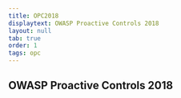 ```yaml
---
title: OPC2018
displaytext: OWASP Proactive Controls 2018
layout: null
tab: true
order: 1
tags: opc
---
```


## OWASP Proactive Controls 2018

